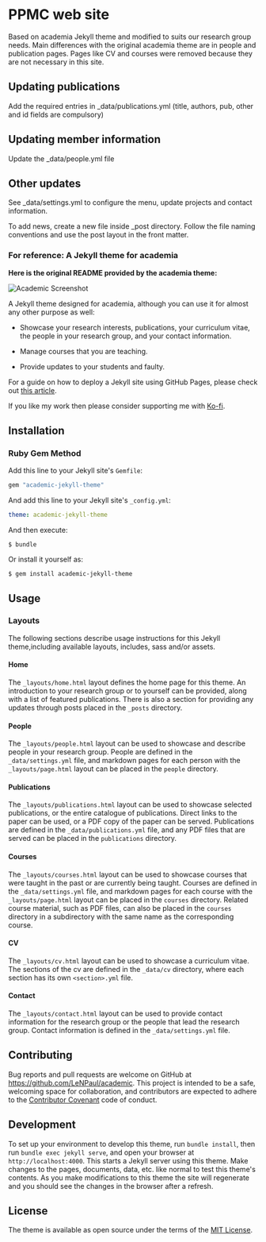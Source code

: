 # PPMC web site

Based on academia Jekyll theme and modified to suits our research group needs. Main differences with the original academia theme are in people and publication pages. Pages like CV and courses were removed because they are not necessary in this site.

## Updating publications

Add the required entries in _data/publications.yml (title, authors, pub, other and id fields are compulsory)

## Updating member information

Update the _data/people.yml file

## Other updates

See _data/settings.yml to configure the menu, update projects and contact information.

To add news, create a new file inside _post directory. Follow the file naming conventions and use the post layout in the front matter. 

### For reference: A Jekyll theme for academia

**Here is the original README provided by the academia theme:**

![Academic Screenshot](https://raw.githubusercontent.com/LeNPaul/academic/gh-pages/screenshot.png)

A Jekyll theme designed for academia, although you can use it for almost any other purpose as well:

* Showcase your research interests, publications, your curriculum vitae, the people in your research group, and your contact information.

* Manage courses that you are teaching.

* Provide updates to your students and faulty.

For a guide on how to deploy a Jekyll site using GitHub Pages, please check out [this article](https://paulle.ca/jekyll-tutorials/deploy-jekyll-site-github-pages).

If you like my work then please consider supporting me with [Ko-fi](https://ko-fi.com/paulle).

## Installation

### Ruby Gem Method

Add this line to your Jekyll site's `Gemfile`:

```ruby
gem "academic-jekyll-theme"
```

And add this line to your Jekyll site's `_config.yml`:

```yaml
theme: academic-jekyll-theme
```

And then execute:

    $ bundle

Or install it yourself as:

    $ gem install academic-jekyll-theme

## Usage

### Layouts

The following sections describe usage instructions for this Jekyll theme,including available layouts, includes, sass and/or assets.

#### Home

The `_layouts/home.html` layout defines the home page for this theme. An introduction to your research group or to yourself can be provided, along with a list of featured publications. There is also a section for providing any updates through posts placed in the `_posts` directory.

#### People

The `_layouts/people.html` layout can be used to showcase and describe people in your research group. People are defined in the `_data/settings.yml` file, and markdown pages for each person with the `_layouts/page.html` layout can be placed in the `people` directory.

#### Publications

The `_layouts/publications.html` layout can be used to showcase selected publications, or the entire catalogue of publications. Direct links to the paper can be used, or a PDF copy of the paper can be served. Publications are defined in the `_data/publications.yml` file, and any PDF files that are served can be placed in the `publications` directory.

#### Courses

The `_layouts/courses.html` layout can be used to showcase courses that were taught in the past or are currently being taught. Courses are defined in the `_data/settings.yml` file, and markdown pages for each course with the `_layouts/page.html` layout can be placed in the `courses` directory. Related course material, such as PDF files, can also be placed in the `courses` directory in a subdirectory with the same name as the corresponding course.

#### CV

The `_layouts/cv.html` layout can be used to showcase a curriculum vitae. The sections of the cv are defined in the `_data/cv` directory, where each section has its own `<section>.yml` file.

#### Contact

The `_layouts/contact.html` layout can be used to provide contact information for the research group or the people that lead the research group. Contact information is defined in the `_data/settings.yml` file.

## Contributing

Bug reports and pull requests are welcome on GitHub at https://github.com/LeNPaul/academic. This project is intended to be a safe, welcoming space for collaboration, and contributors are expected to adhere to the [Contributor Covenant](http://contributor-covenant.org) code of conduct.

## Development

To set up your environment to develop this theme, run `bundle install`, then run `bundle exec jekyll serve`, and open your browser at `http://localhost:4000`. This starts a Jekyll server using this theme. Make changes to the pages, documents, data, etc. like normal to test this theme's contents. As you make modifications to this theme the site will regenerate and you should see the changes in the browser after a refresh.

## License

The theme is available as open source under the terms of the [MIT License](https://opensource.org/licenses/MIT).
